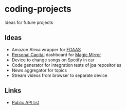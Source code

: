 # coding-projects
Ideas for future projects

## Ideas
- Amazon Alexa wrapper for [FOAAS](https://www.foaas.com/)
- [Personal Capital](https://github.com/haochi/personalcapital) dashboard for [Magic Mirror](https://github.com/MichMich/MagicMirror)
- Device to change songs on Spotify in car
- Code generator for integration tests of jpa repositories
- News aggregator for topics
- Stream videos from browser to separate device

## Links
- [Public API list](https://github.com/public-apis/public-apis)
